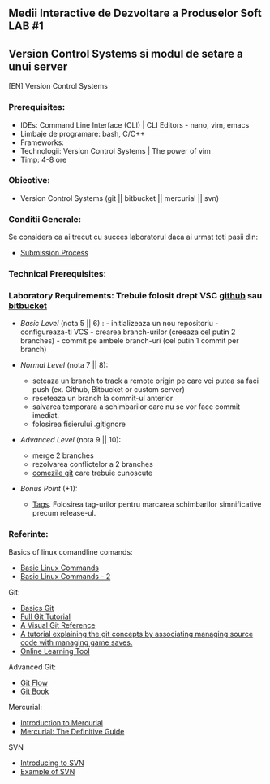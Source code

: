 ## Medii Interactive de Dezvoltare a Produselor Soft LAB #1

## Version Control Systems si modul de setare a unui server
[EN] Version Control Systems

### Prerequisites:
  - IDEs: Command Line Interface (CLI) | CLI Editors - nano, vim, emacs
  - Limbaje de programare: bash, C/C++
  - Frameworks:
  - Technologii: Version Control Systems | The power of vim 
  - Timp: 4-8 ore

### Obiective:
  - Version Control Systems (git || bitbucket || mercurial || svn)

### Conditii Generale:
  Se considera ca ai trecut cu succes laboratorul daca ai urmat toti pasii din:
  - [Submission Process](https://github.com/BestMujik/MIDPS-labs/blob/master/Submission%20Process.md)
  
### Technical Prerequisites:

### Laboratory Requirements: Trebuie folosit drept VSC [github](https://github.com/) sau [bitbucket](https://bitbucket.org/)

  -  _Basic Level_ (nota 5 || 6) :
    - initializeaza un nou repositoriu
    - configureaza-ti VCS
    - crearea branch-urilor (creeaza cel putin 2 branches)
    - commit pe ambele branch-uri (cel putin 1 commit per branch)
  - _Normal Level_ (nota 7 || 8):
    - seteaza un branch to track a remote origin pe care vei putea sa faci push (ex. Github, Bitbucket or custom server)
    - reseteaza un branch la commit-ul anterior
    - salvarea temporara a schimbarilor care nu se vor face commit imediat.
    - folosirea fisierului .gitignore
  - _Advanced Level_ (nota 9 || 10):
    - merge 2 branches
    - rezolvarea conflictelor a 2 branches
    - [comezile git](https://www.siteground.com/tutorials/git/commands.htm) care trebuie cunoscute 
    
  - _Bonus Point_ (+1):
    - [Tags](https://git-scm.com/book/en/v2/Git-Basics-Tagging). Folosirea tag-urilor pentru marcarea schimbarilor simnificative precum release-ul.
    
    
### Referinte:

Basics of linux comandline comands:
  - [Basic Linux Commands](http://www.debianhelp.co.uk/commands.htm)
  - [Basic Linux Commands - 2](http://www.comptechdoc.org/os/linux/usersguide/linux_ugbasics.html)

Git:
  - [Basics Git](http://www.manniwood.com/starting_a_project_with_git.html)
  - [Full Git Tutorial](http://www.vogella.com/articles/Git/article.html)
  - [A Visual Git Reference](http://marklodato.github.com/visual-git-guide/index-en.html)
  - [A tutorial explaining the git concepts by associating managing source code with managing game saves.](http://www-cs-students.stanford.edu/~blynn/gitmagic/)
  - [Online Learning Tool](http://pcottle.github.com/learnGitBranching/)

Advanced Git:
  - [Git Flow](http://nvie.com/posts/a-successful-git-branching-model/)
  - [Git Book](http://git-scm.com/book)

Mercurial:
  - [Introduction to Mercurial](http://hginit.com/)
  - [Mercurial: The Definitive Guide](http://hgbook.red-bean.com/)

SVN
  - [Introducing to SVN](http://svnbook.red-bean.com/)
  - [Example of SVN](https://tortoisesvn.net/)
      

